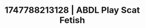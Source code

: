 ---
categories:
- Chastity play
- Audio stimulation
- Slow burn erotica
- Midnight surrender
- Rough sex
image: /assets/images/1747788213128.jpg
layout: post
seo:
  description: Featured content with high-quality Scat Fetish, ABDL Play. HD images
    available.
  keywords: Scat Fetish, ABDL Play
  og_image: /assets/images/1747788213128.jpg
  schema_type: VisualArtwork
tags:
- ABDL Play
- Scat Fetish
- '#1747788213128'
title: 1747788213128 | ABDL Play Scat Fetish
---